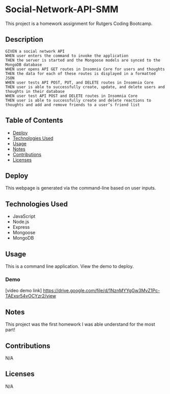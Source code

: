# Social-Network-API-SMM

This project is a homework assignment for Rutgers Coding Bootcamp.

## Description

```
GIVEN a social network API
WHEN user enters the command to invoke the application
THEN the server is started and the Mongoose models are synced to the MongoDB database
WHEN user opens API GET routes in Insomnia Core for users and thoughts
THEN the data for each of these routes is displayed in a formatted JSON
WHEN user tests API POST, PUT, and DELETE routes in Insomnia Core
THEN user is able to successfully create, update, and delete users and thoughts in their database
WHEN user test API POST and DELETE routes in Insomnia Core
THEN user is able to successfully create and delete reactions to thoughts and add and remove friends to a user’s friend list
```

## Table of Contents 

* [Deploy](#deploy)
* [Technologies Used](#technologies-used)
* [Usage](#usage)
* [Notes](#notes)
* [Contributions](#contributions)
* [Licenses](#licenses)

## Deploy

This webpage is generated via the command-line based on user inputs.

## Technologies Used

* JavaScript
* Node.js
* Express
* Mongoose
* MongoDB

## Usage 
This is a command line application. View the demo to deploy.

### Demo
[video demo link] https://drive.google.com/file/d/1NznMYYgGw3MvZ1Pc-TAExsr54vOCYzr2/view

## Notes
This project was the first homework I was able understand for the most part!

## Contributions
N/A

## Licenses
N/A
